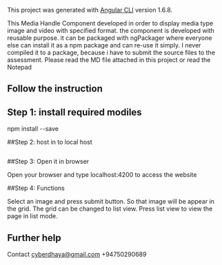 This project was generated with [Angular CLI](https://github.com/angular/angular-cli) version 1.6.8.

This Media Handle Component developed in order to display media type image and video with specified format. the component is developed with reusable purpose. it can be packaged with ngPackager where everyone else can install it as a npm package and can re-use it simply. I never compiled it to a package, because i have to submit the source files to the assessment. Please read the MD file attached in this project or read the Notepad

## Follow the instruction 



## Step 1: install required modiles 

npm install --save

##Step 2: host in to local host 

```ng serve -o
```

##Step 3: Open it in browser

Open your browser and type localhost:4200 to access the website

##Step 4: Functions

Select an image and press submit button. So that image will be appear in the grid. The grid can be changed to list view. Press list view to view the page in list mode.  


## Further help
Contact cyberdhaya@gmail.com
+94750290689